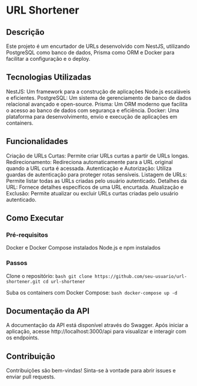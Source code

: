 # URL Shortener

## Descrição

Este projeto é um encurtador de URLs desenvolvido com NestJS, utilizando PostgreSQL como banco de dados, Prisma como ORM e Docker para facilitar a configuração e o deploy.

## Tecnologias Utilizadas

NestJS: Um framework para a construção de aplicações Node.js escaláveis e eficientes.
PostgreSQL: Um sistema de gerenciamento de banco de dados relacional avançado e open-source.
Prisma: Um ORM moderno que facilita o acesso ao banco de dados com segurança e eficiência.
Docker: Uma plataforma para desenvolvimento, envio e execução de aplicações em containers.
## Funcionalidades

Criação de URLs Curtas: Permite criar URLs curtas a partir de URLs longas.
Redirecionamento: Redireciona automaticamente para a URL original quando a URL curta é acessada.
Autenticação e Autorização: Utiliza guardas de autenticação para proteger rotas sensíveis.
Listagem de URLs: Permite listar todas as URLs criadas pelo usuário autenticado.
Detalhes da URL: Fornece detalhes específicos de uma URL encurtada.
Atualização e Exclusão: Permite atualizar ou excluir URLs curtas criadas pelo usuário autenticado.
## Como Executar

### Pré-requisitos

Docker e Docker Compose instalados
Node.js e npm instalados
### Passos

Clone o repositório: ```bash git clone https://github.com/seu-usuario/url-shortener.git cd url-shortener ```

Suba os containers com Docker Compose: ```bash docker-compose up -d ```

## Documentação da API

A documentação da API está disponível através do Swagger. Após iniciar a aplicação, acesse http://localhost:3000/api para visualizar e interagir com os endpoints.

## Contribuição

Contribuições são bem-vindas! Sinta-se à vontade para abrir issues e enviar pull requests.